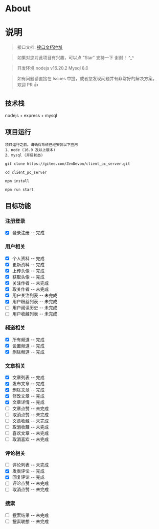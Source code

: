 # About

# 说明

>  接口文档: [接口文档地址](https://gitee.com/ZenDevon/client_pc_server/blob/master/API.md) 

>  如果对您对此项目有兴趣，可以点 "Star" 支持一下 谢谢！ ^_^

>  开发环境 nodejs v16.20.2  Mysql 8.0

>  如有问题请直接在 Issues 中提，或者您发现问题并有非常好的解决方案，欢迎 PR 👍

## 技术栈

nodejs + express + mysql


## 项目运行

```
项目运行之前，请确保系统已经安装以下应用
1、node (16.0 及以上版本)
2、mysql (开启状态)
```

```
git clone https://gitee.com/ZenDevon/client_pc_server.git  

cd client_pc_server

npm install

npm run start

```

## 目标功能

### 注册登录
- [x] 登录注册 -- 完成
### 用户相关
- [x] 个人资料 -- 完成
- [x] 更新资料 -- 完成
- [x] 上传头像 -- 完成
- [x] 获取头像 -- 完成
- [x] 关注作者 -- 未完成
- [x] 取关作者 -- 未完成
- [x] 用户关注列表 -- 未完成
- [x] 用户粉丝列表 -- 未完成
- [ ] 用户阅读历史 -- 未完成
- [ ] 用户收藏列表 -- 未完成
### 频道相关
- [x] 所有频道 -- 完成
- [x] 设置频道 -- 完成
- [x] 删除频道 -- 完成
### 文章相关
- [x] 文章列表 -- 完成
- [x] 发布文章 -- 完成
- [x] 删除文章 -- 完成
- [x] 修改文章 -- 完成
- [x] 文章详情 -- 完成
- [ ] 文章点赞 -- 未完成
- [ ] 取消点赞 -- 未完成
- [ ] 文章收藏 -- 未完成
- [ ] 取消收藏 -- 未完成
- [ ] 喜欢文章 -- 未完成
- [ ] 取消喜欢 -- 未完成
### 评论相关
- [ ] 评论列表 -- 未完成
- [x] 发表评论 -- 完成
- [x] 回复评论 -- 完成
- [ ] 评论点赞 -- 未完成
- [ ] 取消点赞 -- 未完成
### 搜索
- [ ] 搜索结果 -- 未完成
- [ ] 搜索联想 -- 未完成
